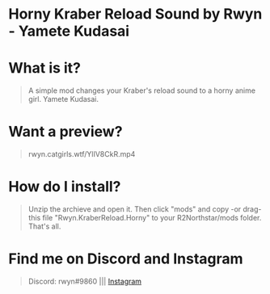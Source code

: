 # Horny Kraber Reload Sound by Rwyn - Yamete Kudasai

# What is it?
> A simple mod changes your Kraber's reload sound to a horny anime girl. Yamete Kudasai.

# Want a preview?
> rwyn.catgirls.wtf/YlIV8CkR.mp4

# How do I install?
> Unzip the archieve and open it. Then click "mods" and copy -or drag- this file "Rwyn.KraberReload.Horny" to your R2Northstar/mods folder. That's all.

# Find me on Discord and Instagram
> Discord: rwyn#9860 ||| [Instagram](https://www.instagram.com/k3rnelpan1c.asc)